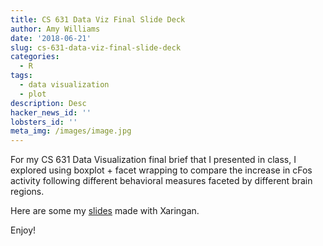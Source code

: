 ```yaml
---
title: CS 631 Data Viz Final Slide Deck
author: Amy Williams
date: '2018-06-21'
slug: cs-631-data-viz-final-slide-deck
categories:
  - R
tags:
  - data visualization
  - plot
description: Desc
hacker_news_id: ''
lobsters_id: ''
meta_img: /images/image.jpg
---
```


For my CS 631 Data Visualization final brief that I presented in class, I explored using boxplot + facet wrapping to compare the increase in cFos activity following different behavioral measures faceted by different brain regions. 

Here are some my [slides](slides/xaringan.html) made with Xaringan.

Enjoy!